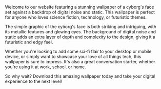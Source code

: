 <!--
Write me content for website with wallpaper "A wallpaper with a simple graphic of a cyborg's face, against a background of digital noise and static."
-->

<!--font:Poppins-->

Welcome to our website featuring a stunning wallpaper of a cyborg's face set against a backdrop of digital noise and static. This wallpaper is perfect for anyone who loves science fiction, technology, or futuristic themes.

The simple graphic of the cyborg's face is both striking and intriguing, with its metallic features and glowing eyes. The background of digital noise and static adds an extra layer of depth and complexity to the design, giving it a futuristic and edgy feel.

Whether you're looking to add some sci-fi flair to your desktop or mobile device, or simply want to showcase your love of all things tech, this wallpaper is sure to impress. It's also a great conversation starter, whether you're using it at work, school, or home.

So why wait? Download this amazing wallpaper today and take your digital experience to the next level!
